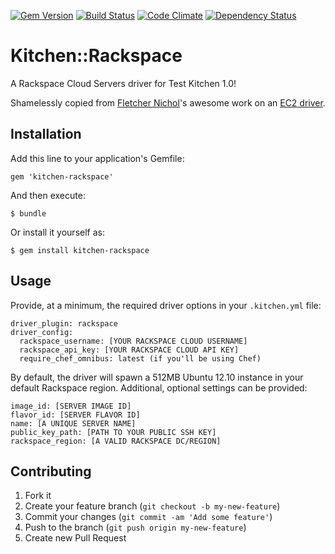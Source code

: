 [![Gem Version](https://badge.fury.io/rb/kitchen-rackspace.png)](http://badge.fury.io/rb/kitchen-rackspace)
[![Build Status](https://travis-ci.org/RoboticCheese/kitchen-rackspace.png?branch=master)](https://travis-ci.org/RoboticCheese/kitchen-rackspace)
[![Code Climate](https://codeclimate.com/github/RoboticCheese/kitchen-rackspace.png)](https://codeclimate.com/github/RoboticCheese/kitchen-rackspace)
[![Dependency Status](https://gemnasium.com/RoboticCheese/kitchen-rackspace.png)](https://gemnasium.com/RoboticCheese/kitchen-rackspace)

# Kitchen::Rackspace

A Rackspace Cloud Servers driver for Test Kitchen 1.0!

Shamelessly copied from [Fletcher Nichol](https://github.com/fnichol)'s
awesome work on an [EC2 driver](https://github.com/opscode/kitchen-ec2).

## Installation

Add this line to your application's Gemfile:

    gem 'kitchen-rackspace'

And then execute:

    $ bundle

Or install it yourself as:

    $ gem install kitchen-rackspace

## Usage

Provide, at a minimum, the required driver options in your `.kitchen.yml` file:

    driver_plugin: rackspace
    driver_config:
      rackspace_username: [YOUR RACKSPACE CLOUD USERNAME]
      rackspace_api_key: [YOUR RACKSPACE CLOUD API KEY]
      require_chef_omnibus: latest (if you'll be using Chef)

By default, the driver will spawn a 512MB Ubuntu 12.10 instance in your default
Rackspace region. Additional, optional settings can be provided:

    image_id: [SERVER IMAGE ID]
    flavor_id: [SERVER FLAVOR ID]
    name: [A UNIQUE SERVER NAME]
    public_key_path: [PATH TO YOUR PUBLIC SSH KEY]
    rackspace_region: [A VALID RACKSPACE DC/REGION]

## Contributing

1. Fork it
2. Create your feature branch (`git checkout -b my-new-feature`)
3. Commit your changes (`git commit -am 'Add some feature'`)
4. Push to the branch (`git push origin my-new-feature`)
5. Create new Pull Request
